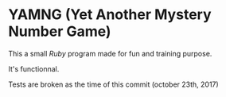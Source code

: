 # YAMNG (Yet Another Mystery Number Game)

This a small *Ruby* program made for fun and training purpose.

It's functionnal.

Tests are broken as the time of this commit (october 23th, 2017)
